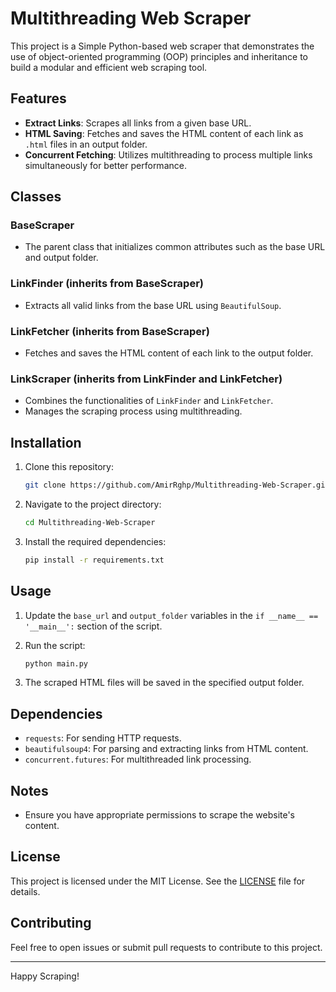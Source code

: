 
# Multithreading Web Scraper
This project is a Simple Python-based web scraper that demonstrates the use of object-oriented programming (OOP) principles and inheritance to build a modular and efficient web scraping tool.

## Features

- **Extract Links**: Scrapes all links from a given base URL.
- **HTML Saving**: Fetches and saves the HTML content of each link as `.html` files in an output folder.
- **Concurrent Fetching**: Utilizes multithreading to process multiple links simultaneously for better performance.

## Classes

### BaseScraper
- The parent class that initializes common attributes such as the base URL and output folder.

### LinkFinder (inherits from BaseScraper)
- Extracts all valid links from the base URL using `BeautifulSoup`.

### LinkFetcher (inherits from BaseScraper)
- Fetches and saves the HTML content of each link to the output folder.

### LinkScraper (inherits from LinkFinder and LinkFetcher)
- Combines the functionalities of `LinkFinder` and `LinkFetcher`.
- Manages the scraping process using multithreading.

## Installation

1. Clone this repository:
   ```bash
   git clone https://github.com/AmirRghp/Multithreading-Web-Scraper.git
   ```

2. Navigate to the project directory:
   ```bash
   cd Multithreading-Web-Scraper
   ```

3. Install the required dependencies:
   ```bash
   pip install -r requirements.txt
   ```

## Usage

1. Update the `base_url` and `output_folder` variables in the `if __name__ == '__main__':` section of the script.

2. Run the script:
   ```bash
   python main.py
   ```

3. The scraped HTML files will be saved in the specified output folder.

## Dependencies

- `requests`: For sending HTTP requests.
- `beautifulsoup4`: For parsing and extracting links from HTML content.
- `concurrent.futures`: For multithreaded link processing.

## Notes

- Ensure you have appropriate permissions to scrape the website's content.

## License

This project is licensed under the MIT License. See the [LICENSE](LICENSE) file for details.

## Contributing

Feel free to open issues or submit pull requests to contribute to this project.

---

Happy Scraping!
